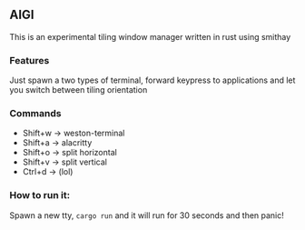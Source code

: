 ## AIGI

This is an experimental tiling window manager written in rust using smithay

### Features

Just spawn a two types of terminal, forward keypress to applications and let you switch between tiling orientation

### Commands

+ Shift+w -> weston-terminal
+ Shift+a -> alacritty
+ Shift+o -> split horizontal 
+ Shift+v -> split vertical 
+ Ctrl+d -> (lol)



### How to run it:

Spawn a new tty, `cargo run` and it will run for 30 seconds and then panic!

